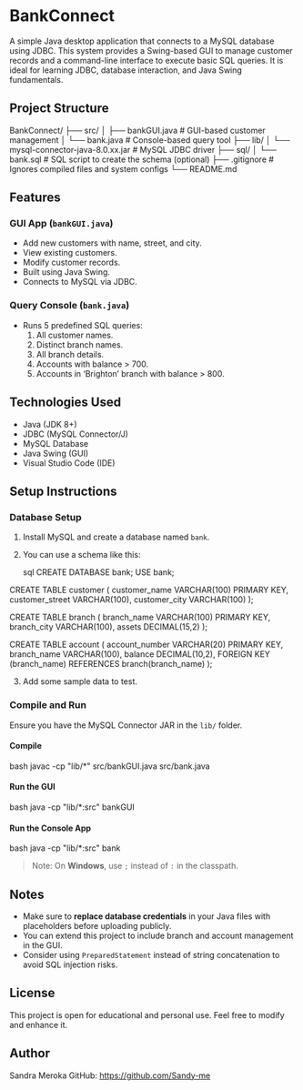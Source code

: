 #  BankConnect

A simple Java desktop application that connects to a MySQL database using JDBC. This system provides a Swing-based GUI to manage customer records and a command-line interface to execute basic SQL queries. It is ideal for learning JDBC, database interaction, and Java Swing fundamentals.


##  Project Structure


BankConnect/
├── src/
│   ├── bankGUI.java          # GUI-based customer management
│   └── bank.java             # Console-based query tool
├── lib/
│   └── mysql-connector-java-8.0.xx.jar  # MySQL JDBC driver
├── sql/
│   └── bank.sql              # SQL script to create the schema (optional)
├── .gitignore                # Ignores compiled files and system configs
└── README.md



## Features

### GUI App (`bankGUI.java`)
- Add new customers with name, street, and city.
- View existing customers.
- Modify customer records.
- Built using Java Swing.
- Connects to MySQL via JDBC.

### Query Console (`bank.java`)
- Runs 5 predefined SQL queries:
  1. All customer names.
  2. Distinct branch names.
  3. All branch details.
  4. Accounts with balance > 700.
  5. Accounts in ‘Brighton’ branch with balance > 800.


## Technologies Used

- Java (JDK 8+)
- JDBC (MySQL Connector/J)
- MySQL Database
- Java Swing (GUI)
- Visual Studio Code (IDE)



## Setup Instructions

### Database Setup

1. Install MySQL and create a database named `bank`.
2. You can use a schema like this:

   sql
CREATE DATABASE bank;
USE bank;

CREATE TABLE customer (
    customer_name VARCHAR(100) PRIMARY KEY,
    customer_street VARCHAR(100),
    customer_city VARCHAR(100)
);

CREATE TABLE branch (
    branch_name VARCHAR(100) PRIMARY KEY,
    branch_city VARCHAR(100),
    assets DECIMAL(15,2)
);

CREATE TABLE account (
    account_number VARCHAR(20) PRIMARY KEY,
    branch_name VARCHAR(100),
    balance DECIMAL(10,2),
    FOREIGN KEY (branch_name) REFERENCES branch(branch_name)
);


3. Add some sample data to test.

###  Compile and Run

Ensure you have the MySQL Connector JAR in the `lib/` folder.

####  Compile

   bash
javac -cp "lib/*" src/bankGUI.java src/bank.java


#### Run the GUI

   bash
java -cp "lib/*:src" bankGUI


#### Run the Console App

   bash
java -cp "lib/*:src" bank


> Note: On **Windows**, use `;` instead of `:` in the classpath.


## Notes

* Make sure to **replace database credentials** in your Java files with placeholders before uploading publicly.
* You can extend this project to include branch and account management in the GUI.
* Consider using `PreparedStatement` instead of string concatenation to avoid SQL injection risks.


## License

This project is open for educational and personal use. Feel free to modify and enhance it.


## Author

Sandra Meroka
GitHub: https://github.com/Sandy-me

